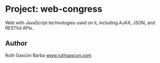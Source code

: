 # Project: web-congress
Web with JavaScript technologies used on it, including AJAX, JSON, and RESTful APIs.

## Author
Ruth Gascón Barba
www.ruthgascon.com
